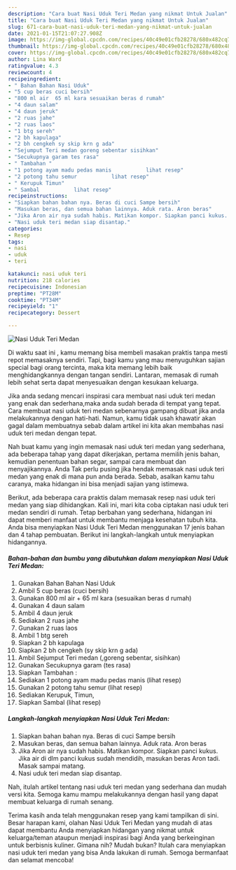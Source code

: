 ```yaml
---
description: "Cara buat Nasi Uduk Teri Medan yang nikmat Untuk Jualan"
title: "Cara buat Nasi Uduk Teri Medan yang nikmat Untuk Jualan"
slug: 671-cara-buat-nasi-uduk-teri-medan-yang-nikmat-untuk-jualan
date: 2021-01-15T21:07:27.908Z
image: https://img-global.cpcdn.com/recipes/40c49e01cfb28278/680x482cq70/nasi-uduk-teri-medan-foto-resep-utama.jpg
thumbnail: https://img-global.cpcdn.com/recipes/40c49e01cfb28278/680x482cq70/nasi-uduk-teri-medan-foto-resep-utama.jpg
cover: https://img-global.cpcdn.com/recipes/40c49e01cfb28278/680x482cq70/nasi-uduk-teri-medan-foto-resep-utama.jpg
author: Lina Ward
ratingvalue: 4.3
reviewcount: 4
recipeingredient:
- " Bahan Bahan Nasi Uduk"
- "5 cup beras cuci bersih"
- "800 ml air  65 ml kara sesuaikan beras d rumah"
- "4 daun salam"
- "4 daun jeruk"
- "2 ruas jahe"
- "2 ruas laos"
- "1 btg sereh"
- "2 bh kapulaga"
- "2 bh cengkeh sy skip krn g ada"
- "Sejumput Teri medan goreng sebentar sisihkan"
- "Secukupnya garam tes rasa"
- " Tambahan "
- "1 potong ayam madu pedas manis           lihat resep"
- "2 potong tahu semur           lihat resep"
- " Kerupuk Timun"
- " Sambal           lihat resep"
recipeinstructions:
- "Siapkan bahan bahan nya. Beras di cuci Sampe bersih"
- "Masukan beras, dan semua bahan lainnya. Aduk rata. Aron beras"
- "Jika Aron air nya sudah habis. Matikan kompor. Siapkan panci kukus. Jika air di dlm panci kukus sudah mendidih, masukan beras Aron tadi. Masak sampai matang."
- "Nasi uduk teri medan siap disantap."
categories:
- Resep
tags:
- nasi
- uduk
- teri

katakunci: nasi uduk teri 
nutrition: 218 calories
recipecuisine: Indonesian
preptime: "PT28M"
cooktime: "PT34M"
recipeyield: "1"
recipecategory: Dessert

---
```



![Nasi Uduk Teri Medan](https://img-global.cpcdn.com/recipes/40c49e01cfb28278/680x482cq70/nasi-uduk-teri-medan-foto-resep-utama.jpg)

Di waktu  saat ini , kamu memang bisa membeli masakan praktis tanpa mesti repot memasaknya sendiri. Tapi, bagi kamu yang mau menyuguhkan sajian special bagi orang tercinta, maka kita memang lebih baik menghidangkannya dengan tangan sendiri. Lantaran, memasak di rumah lebih sehat serta dapat menyesuaikan dengan kesukaan keluarga.

Jika anda sedang mencari inspirasi cara membuat nasi uduk teri medan yang enak dan sederhana,maka anda sudah berada di tempat yang tepat. Cara membuat nasi uduk teri medan  sebenarnya gampang dibuat jika anda melakukannya dengan hati-hati. Namun, kamu tidak usah khawatir akan gagal dalam membuatnya 
sebab dalam artikel ini kita akan membahas nasi uduk teri medan dengan tepat.  



Nah buat kamu yang ingin memasak nasi uduk teri medan yang sederhana, ada beberapa tahap yang dapat dikerjakan, pertama memilih jenis bahan, kemudian penentuan bahan segar, sampai cara membuat dan menyajikannya. Anda Tak perlu pusing jika hendak memasak nasi uduk teri medan yang enak di mana pun anda berada. Sebab, asalkan kamu  tahu caranya, maka hidangan ini bisa menjadi sajian yang istimewa.

Berikut, ada beberapa cara praktis  dalam memasak resep nasi uduk teri medan yang siap dihidangkan. Kali ini, mari kita coba ciptakan nasi uduk teri medan sendiri di rumah. Tetap berbahan yang sederhana, hidangan ini dapat memberi manfaat untuk membantu menjaga kesehatan tubuh kita. Anda bisa menyiapkan Nasi Uduk Teri Medan menggunakan 17 jenis bahan dan 4 tahap pembuatan. Berikut ini langkah-langkah untuk menyiapkan hidangannya.

<!--inarticleads1-->

##### Bahan-bahan dan bumbu yang dibutuhkan dalam menyiapkan Nasi Uduk Teri Medan:

1. Gunakan  Bahan Bahan Nasi Uduk
1. Ambil 5 cup beras (cuci bersih)
1. Gunakan 800 ml air + 65 ml kara (sesuaikan beras d rumah)
1. Gunakan 4 daun salam
1. Ambil 4 daun jeruk
1. Sediakan 2 ruas jahe
1. Gunakan 2 ruas laos
1. Ambil 1 btg sereh
1. Siapkan 2 bh kapulaga
1. Siapkan 2 bh cengkeh (sy skip krn g ada)
1. Ambil Sejumput Teri medan (,goreng sebentar, sisihkan)
1. Gunakan Secukupnya garam (tes rasa)
1. Siapkan  Tambahan :
1. Sediakan 1 potong ayam madu pedas manis           (lihat resep)
1. Gunakan 2 potong tahu semur           (lihat resep)
1. Sediakan  Kerupuk, Timun,
1. Siapkan  Sambal           (lihat resep)




<!--inarticleads2-->

##### Langkah-langkah menyiapkan Nasi Uduk Teri Medan:

1. Siapkan bahan bahan nya. Beras di cuci Sampe bersih
1. Masukan beras, dan semua bahan lainnya. Aduk rata. Aron beras
1. Jika Aron air nya sudah habis. Matikan kompor. Siapkan panci kukus. Jika air di dlm panci kukus sudah mendidih, masukan beras Aron tadi. Masak sampai matang.
1. Nasi uduk teri medan siap disantap.




Nah, itulah artikel tentang  nasi uduk teri medan  yang sederhana dan mudah versi kita. Semoga kamu mampu melakukannya dengan hasil yang dapat membuat keluarga di rumah senang. 

Terima kasih anda telah menggunakan resep yang kami tampilkan di sini. Besar harapan kami, olahan  Nasi Uduk Teri Medan yang mudah di atas dapat membantu Anda menyiapkan hidangan yang nikmat untuk keluarga/teman ataupun menjadi inspirasi bagi Anda yang berkeinginan untuk berbisnis kuliner. Gimana nih? Mudah bukan? Itulah cara menyiapkan nasi uduk teri medan yang bisa Anda lakukan di rumah. Semoga bermanfaat dan selamat mencoba!

